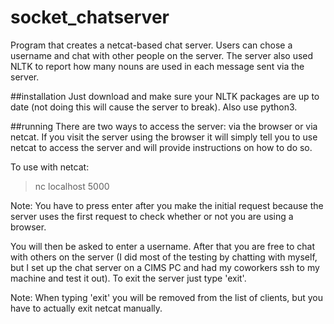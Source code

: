 # socket_chatserver

Program that creates a netcat-based chat server. Users can chose a username and chat with other people on the server. The server also used NLTK to report how many nouns are used in each message sent via the server.

##installation
Just download and make sure your NLTK packages are up to date (not doing this will cause the server to break). Also use python3.

##running
There are two ways to access the server: via the browser or via netcat. If you visit the server using the browser it will simply tell you to use netcat to access the server and will provide instructions on how to do so.

To use with netcat:
>nc localhost 5000

Note: You have to press enter after you make the initial request because the server uses the first request to check whether or not you are using a browser.

You will then be asked to enter a username. After that you are free to chat with others on the server (I did most of the testing by chatting with myself, but I set up the chat server on a CIMS PC and had my coworkers ssh to my machine and test it out). To exit the server just type 'exit'.

Note: When typing 'exit' you will be removed from the list of clients, but you have to actually exit netcat manually.
